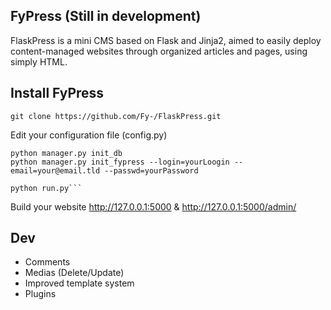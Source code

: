 FyPress (Still in development)
--------
FlaskPress is a mini CMS based on Flask and Jinja2, aimed to easily deploy content-managed websites through organized articles and pages, using simply HTML.

## Install FyPress
    git clone https://github.com/Fy-/FlaskPress.git

Edit your configuration file (config.py)

    python manager.py init_db
    python manager.py init_fypress --login=yourLoogin --email=your@email.tld --passwd=yourPassword

    python run.py```

Build your website http://127.0.0.1:5000 & http://127.0.0.1:5000/admin/

## Dev ##
* Comments
* Medias (Delete/Update)
* Improved template system
* Plugins
